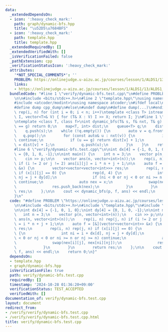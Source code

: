 ```yaml
---
data:
  _extendedDependsOn:
  - icon: ':heavy_check_mark:'
    path: graph/dynamic-bfs.hpp
    title: "\u52D5\u7684BFS"
  - icon: ':heavy_check_mark:'
    path: template.hpp
    title: template.hpp
  _extendedRequiredBy: []
  _extendedVerifiedWith: []
  _isVerificationFailed: false
  _pathExtension: cpp
  _verificationStatusIcon: ':heavy_check_mark:'
  attributes:
    '*NOT_SPECIAL_COMMENTS*': ''
    PROBLEM: https://onlinejudge.u-aizu.ac.jp/courses/lesson/1/ALDS1/13/ALDS1_13_B
    links:
    - https://onlinejudge.u-aizu.ac.jp/courses/lesson/1/ALDS1/13/ALDS1_13_B
  bundledCode: "#line 1 \"verify/dynamic-bfs.test.cpp\"\n#define PROBLEM \"https://onlinejudge.u-aizu.ac.jp/courses/lesson/1/ALDS1/13/ALDS1_13_B\"\
    \n\n#include <bits/stdc++.h>\n#line 2 \"template.hpp\"\nusing namespace std;\n\
    #include <atcoder/modint>\nusing namespace atcoder;\n#ifdef local\n#include <cpp-dump.hpp>\n\
    #define dump cpp_dump\n#else\n#undef dump\n#define dump(...)\n#endif\n#define\
    \ rep(i, n) for (int i = 0; i < n; i++)\ntemplate <class T> istream& operator>>(istream&\
    \ I, vector<T>& V) { for (T& X : V) I >> X; return I; }\n#line 1 \"graph/dynamic-bfs.hpp\"\
    \ntemplate <class T, class f>\nint dynamic_bfs(T& s, f& nxt, T& g) {\n    if (s\
    \ == g) return 0;\n    map<T, int> dist;\n    queue<T> q;\n    dist[s] = 0;\n\
    \    q.push(s);\n    while (!q.empty()) {\n        auto v = q.front();\n     \
    \   q.pop();\n        for (const auto& u : nxt(v)) {\n            if (dist.count(u))\
    \ continue;\n            if (u == g) return dist[v] + 1;\n            dist[u]\
    \ = dist[v] + 1;\n            q.push(u);\n        }\n    }\n    return -1;\n}\n\
    #line 6 \"verify/dynamic-bfs.test.cpp\"\n\nint dx[4] = {-1, 0, 1, 0};\nint dy[4]\
    \ = {0, 1, 0, -1};\n\nint main() {\n    int n = 3;\n    vector p(n, vector<int>(n));\n\
    \    cin >> p;\n\n    vector ans(n, vector<int>(n));\n    rep(i, n) rep(j, n)\
    \ if (i != 2 or j != 2) ans[i][j] = i * n + j + 1;\n\n    auto f = [&](vector<vector<int>>\
    \ &x) {\n        vector<vector<vector<int>>> res;\n        rep(i, n) rep(j, n)\
    \ if (x[i][j] == 0) {\n            rep(d, 4) {\n                int ni = i + dx[d],\
    \ nj = j + dy[d];\n                if (ni < 0 or nj < 0 or ni >= n or nj >= n)\
    \ continue;\n                auto nex = x;\n                swap(nex[i][j], nex[ni][nj]);\n\
    \                res.push_back(nex);\n            }\n        }\n        return\
    \ res;\n    };\n\n    cout << dynamic_bfs(p, f, ans) << endl;\n    return 0;\n\
    }\n"
  code: "#define PROBLEM \"https://onlinejudge.u-aizu.ac.jp/courses/lesson/1/ALDS1/13/ALDS1_13_B\"\
    \n\n#include <bits/stdc++.h>\n#include \"template.hpp\"\n#include \"graph/dynamic-bfs.hpp\"\
    \n\nint dx[4] = {-1, 0, 1, 0};\nint dy[4] = {0, 1, 0, -1};\n\nint main() {\n \
    \   int n = 3;\n    vector p(n, vector<int>(n));\n    cin >> p;\n\n    vector\
    \ ans(n, vector<int>(n));\n    rep(i, n) rep(j, n) if (i != 2 or j != 2) ans[i][j]\
    \ = i * n + j + 1;\n\n    auto f = [&](vector<vector<int>> &x) {\n        vector<vector<vector<int>>>\
    \ res;\n        rep(i, n) rep(j, n) if (x[i][j] == 0) {\n            rep(d, 4)\
    \ {\n                int ni = i + dx[d], nj = j + dy[d];\n                if (ni\
    \ < 0 or nj < 0 or ni >= n or nj >= n) continue;\n                auto nex = x;\n\
    \                swap(nex[i][j], nex[ni][nj]);\n                res.push_back(nex);\n\
    \            }\n        }\n        return res;\n    };\n\n    cout << dynamic_bfs(p,\
    \ f, ans) << endl;\n    return 0;\n}"
  dependsOn:
  - template.hpp
  - graph/dynamic-bfs.hpp
  isVerificationFile: true
  path: verify/dynamic-bfs.test.cpp
  requiredBy: []
  timestamp: '2024-10-28 01:36:20+09:00'
  verificationStatus: TEST_ACCEPTED
  verifiedWith: []
documentation_of: verify/dynamic-bfs.test.cpp
layout: document
redirect_from:
- /verify/verify/dynamic-bfs.test.cpp
- /verify/verify/dynamic-bfs.test.cpp.html
title: verify/dynamic-bfs.test.cpp
---
```

